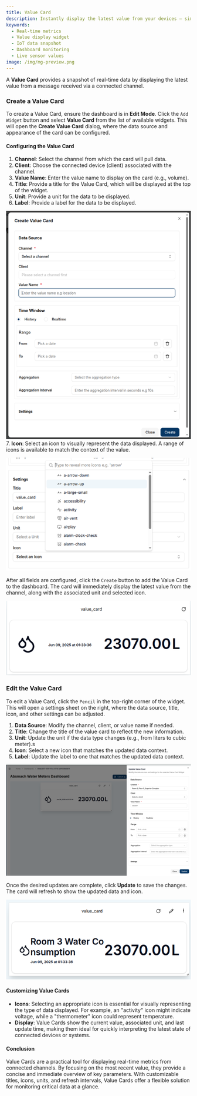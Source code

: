 ```yaml
---
title: Value Card
description: Instantly display the latest value from your devices — simple, sharp and always current.
keywords:
  - Real-time metrics
  - Value display widget
  - IoT data snapshot
  - Dashboard monitoring
  - Live sensor values
image: /img/mg-preview.png
---
```


A **Value Card** provides a snapshot of real-time data by displaying the latest value from a message received via a connected channel.

### Create a Value Card

To create a Value Card, ensure the dashboard is in **Edit Mode**.
Click the `Add Widget` button and select **Value Card** from the list of available widgets. This will open the **Create Value Card** dialog, where the data source and appearance of the card can be configured.

#### Configuring the Value Card

1. **Channel**: Select the channel from which the card will pull data.
2. **Client**: Choose the connected device (client) associated with the channel.
3. **Value Name**: Enter the value name to display on the card (e.g., volume).
4. **Title**: Provide a title for the Value Card, which will be displayed at the top of the widget.
5. **Unit**: Provide a unit for the data to be displayed.
6. **Label**: Provide a label for the data to be displayed.

![Value Card Configuration](../../img/dashboards/create-valuecard.png)
7. **Icon**: Select an icon to visually represent the data displayed. A range of icons is available to match the context of the value.

![Icon Selection](../../img/dashboards/valuecard-icons.png)

After all fields are configured, click the `Create` button to add the Value Card to the dashboard.
The card will immediately display the latest value from the channel, along with the associated unit and selected icon.

![Value Card Created](../../img/dashboards/new-valuecard.png)

### Edit the Value Card

To edit a Value Card, click the `Pencil` in the top-right corner of the widget. This will open a settings sheet on the right, where the data source, title, icon, and other settings can be adjusted.

1. **Data Source**: Modify the channel, client, or value name if needed.
2. **Title**: Change the title of the value card to reflect the new information.
3. **Unit**: Update the unit if the data type changes (e.g., from liters to cubic meter).s
4. **Icon**: Select a new icon that matches the updated data context.
5. **Label**: Update the label to one that matches the updated data context.

![Editing Value Card](../../img/dashboards/edit-valuecard.png)

Once the desired updates are complete, click **Update** to save the changes.
The card will refresh to show the updated data and icon.

![Updated Value Card](../../img/dashboards/edited-valuecard.png)

#### Customizing Value Cards

- **Icons**: Selecting an appropriate icon is essential for visually representing the type of data displayed. For example, an "activity" icon might indicate voltage, while a "thermometer" icon could represent temperature.
- **Display**:  Value Cards show the current value, associated unit, and last update time, making them ideal for quickly interpreting the latest state of connected devices or systems.

#### Conclusion

Value Cards are a practical tool for displaying real-time metrics from connected channels. By focusing on the most recent value, they provide a concise and immediate overview of key parameters. With customizable titles, icons, units, and refresh intervals, Value Cards offer a flexible solution for monitoring critical data at a glance.
